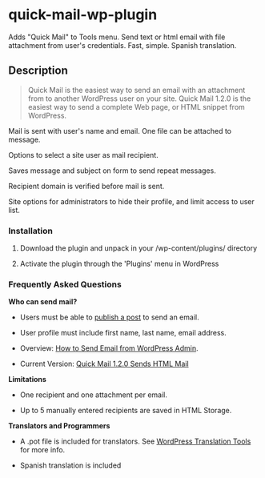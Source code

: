quick-mail-wp-plugin
====================

Adds "Quick Mail" to Tools menu. Send text or html email with file attachment from user's credentials. Fast, simple. Spanish translation.

Description
-----------

>Quick Mail is the easiest way to send an email with an attachment from to another WordPress user on your site. Quick Mail 1.2.0 is the easiest way to send a complete Web page, or HTML snippet from WordPress.

Mail is sent with user's name and email. One file can be attached to message.

Options to select a site user as mail recipient.

Saves message and subject on form to send repeat messages.

Recipient domain is verified before mail is sent.

Site options for administrators to hide their profile, and limit access to user list.

### Installation ###

1. Download the plugin and unpack in your /wp-content/plugins/ directory

1. Activate the plugin through the 'Plugins' menu in WordPress

### Frequently Asked Questions ###

__Who can send mail?__

* Users must be able to [publish a post](http://codex.wordpress.org/Roles_and_Capabilities#publish_posts) to send an email.

* User profile must include first name, last name, email address.

* Overview: [How to Send Email from WordPress Admin](http://wheredidmybraingo.com/how-to-send-email-from-wordpress-admin/).

* Current Version: [Quick Mail 1.2.0 Sends HTML Mail](http://wheredidmybraingo.com/quick-mail-1-2-0-sends-html-mail/) 

__Limitations__

* One recipient and one attachment per email.

* Up to 5 manually entered recipients are saved in HTML Storage.

__Translators and Programmers__

* A .pot file is included for translators. See [WordPress Translation Tools](https://make.wordpress.org/polyglots/handbook/tools/) for more info.

* Spanish translation is included
